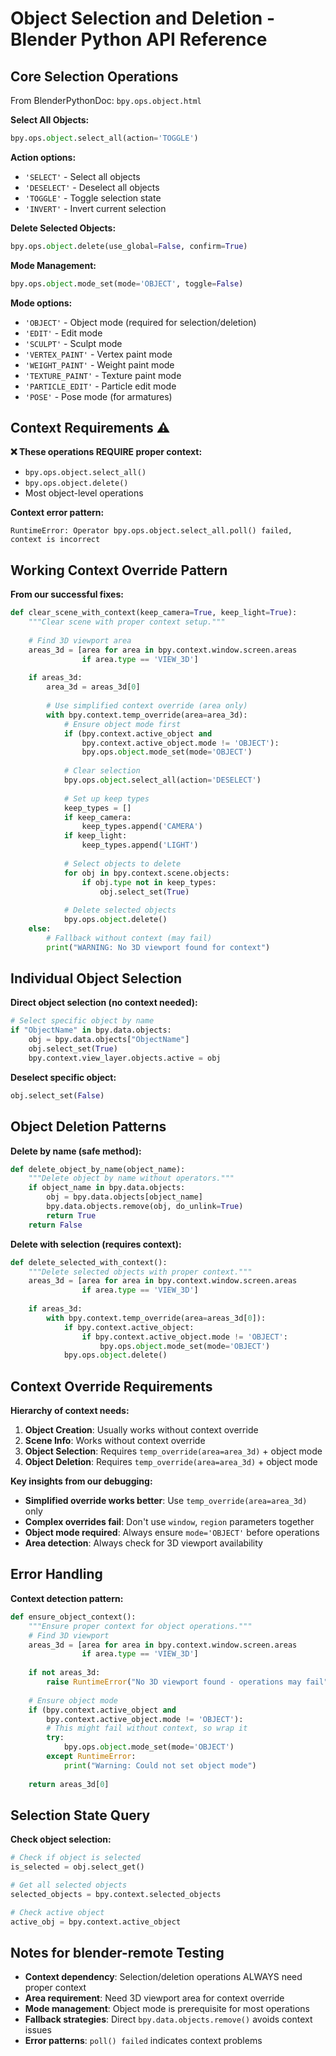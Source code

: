 # Object Selection and Deletion - Blender Python API Reference

## Core Selection Operations

From BlenderPythonDoc: `bpy.ops.object.html`

**Select All Objects:**
```python
bpy.ops.object.select_all(action='TOGGLE')
```

**Action options:**
- `'SELECT'` - Select all objects
- `'DESELECT'` - Deselect all objects  
- `'TOGGLE'` - Toggle selection state
- `'INVERT'` - Invert current selection

**Delete Selected Objects:**
```python
bpy.ops.object.delete(use_global=False, confirm=True)
```

**Mode Management:**
```python
bpy.ops.object.mode_set(mode='OBJECT', toggle=False)
```

**Mode options:**
- `'OBJECT'` - Object mode (required for selection/deletion)
- `'EDIT'` - Edit mode
- `'SCULPT'` - Sculpt mode
- `'VERTEX_PAINT'` - Vertex paint mode
- `'WEIGHT_PAINT'` - Weight paint mode
- `'TEXTURE_PAINT'` - Texture paint mode
- `'PARTICLE_EDIT'` - Particle edit mode
- `'POSE'` - Pose mode (for armatures)

## Context Requirements ⚠️

**❌ These operations REQUIRE proper context:**
- `bpy.ops.object.select_all()`
- `bpy.ops.object.delete()`
- Most object-level operations

**Context error pattern:**
```
RuntimeError: Operator bpy.ops.object.select_all.poll() failed, context is incorrect
```

## Working Context Override Pattern

**From our successful fixes:**
```python
def clear_scene_with_context(keep_camera=True, keep_light=True):
    """Clear scene with proper context setup."""
    
    # Find 3D viewport area
    areas_3d = [area for area in bpy.context.window.screen.areas 
                if area.type == 'VIEW_3D']
    
    if areas_3d:
        area_3d = areas_3d[0]
        
        # Use simplified context override (area only)
        with bpy.context.temp_override(area=area_3d):
            # Ensure object mode first
            if (bpy.context.active_object and 
                bpy.context.active_object.mode != 'OBJECT'):
                bpy.ops.object.mode_set(mode='OBJECT')
            
            # Clear selection
            bpy.ops.object.select_all(action='DESELECT')
            
            # Set up keep types
            keep_types = []
            if keep_camera:
                keep_types.append('CAMERA')
            if keep_light:
                keep_types.append('LIGHT')
            
            # Select objects to delete
            for obj in bpy.context.scene.objects:
                if obj.type not in keep_types:
                    obj.select_set(True)
            
            # Delete selected objects
            bpy.ops.object.delete()
    else:
        # Fallback without context (may fail)
        print("WARNING: No 3D viewport found for context")
```

## Individual Object Selection

**Direct object selection (no context needed):**
```python
# Select specific object by name
if "ObjectName" in bpy.data.objects:
    obj = bpy.data.objects["ObjectName"]
    obj.select_set(True)
    bpy.context.view_layer.objects.active = obj
```

**Deselect specific object:**
```python
obj.select_set(False)
```

## Object Deletion Patterns

**Delete by name (safe method):**
```python
def delete_object_by_name(object_name):
    """Delete object by name without operators."""
    if object_name in bpy.data.objects:
        obj = bpy.data.objects[object_name]
        bpy.data.objects.remove(obj, do_unlink=True)
        return True
    return False
```

**Delete with selection (requires context):**
```python
def delete_selected_with_context():
    """Delete selected objects with proper context."""
    areas_3d = [area for area in bpy.context.window.screen.areas 
                if area.type == 'VIEW_3D']
    
    if areas_3d:
        with bpy.context.temp_override(area=areas_3d[0]):
            if bpy.context.active_object:
                if bpy.context.active_object.mode != 'OBJECT':
                    bpy.ops.object.mode_set(mode='OBJECT')
            bpy.ops.object.delete()
```

## Context Override Requirements

**Hierarchy of context needs:**
1. **Object Creation**: Usually works without context override
2. **Scene Info**: Works without context override  
3. **Object Selection**: Requires `temp_override(area=area_3d)` + object mode
4. **Object Deletion**: Requires `temp_override(area=area_3d)` + object mode

**Key insights from our debugging:**
- **Simplified override works better**: Use `temp_override(area=area_3d)` only
- **Complex overrides fail**: Don't use `window`, `region` parameters together
- **Object mode required**: Always ensure `mode='OBJECT'` before operations
- **Area detection**: Always check for 3D viewport availability

## Error Handling

**Context detection pattern:**
```python
def ensure_object_context():
    """Ensure proper context for object operations."""
    # Find 3D viewport
    areas_3d = [area for area in bpy.context.window.screen.areas 
                if area.type == 'VIEW_3D']
    
    if not areas_3d:
        raise RuntimeError("No 3D viewport found - operations may fail")
    
    # Ensure object mode
    if (bpy.context.active_object and 
        bpy.context.active_object.mode != 'OBJECT'):
        # This might fail without context, so wrap it
        try:
            bpy.ops.object.mode_set(mode='OBJECT')
        except RuntimeError:
            print("Warning: Could not set object mode")
    
    return areas_3d[0]
```

## Selection State Query

**Check object selection:**
```python
# Check if object is selected
is_selected = obj.select_get()

# Get all selected objects
selected_objects = bpy.context.selected_objects

# Check active object
active_obj = bpy.context.active_object
```

## Notes for blender-remote Testing

- **Context dependency**: Selection/deletion operations ALWAYS need proper context
- **Area requirement**: Need 3D viewport area for context override
- **Mode management**: Object mode is prerequisite for most operations
- **Fallback strategies**: Direct `bpy.data.objects.remove()` avoids context issues
- **Error patterns**: `poll() failed` indicates context problems